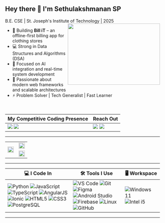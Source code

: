 ## Hey there 👋 I'm Sethulakshmanan SP

B.E. CSE | St. Joseph's Institute of Technology | 2025 
<img align="right" width="300" height="200" src="https://i.pinimg.com/originals/47/f0/34/47f0342cec72b800463bf003eac1257e.gif">


- 🔧 Building **Bill iT** – an offline-first billing app for clothing stores  
- 💻 Strong in Data Structures and Algorithms (DSA)  
- 🧠 Focused on AI integration and real-time system development  
- 🚀 Passionate about modern web frameworks and scalable architectures  
- ⚡ Problem Solver | Tech Generalist | Fast Learner  

&nbsp;  <!-- Add space between the sections 70 90 -->

| **My Competitive Coding Presence**  |   **Reach Out**|
|-------------------------------------|----------------|
| [<img src="https://img.shields.io/badge/LeetCode-FFA116?style=for-the-badge&logo=leetcode&logoColor=white" />](https://leetcode.com/u/SETHULAKSHMANAN_SP/) [<img src="https://img.shields.io/badge/GeeksforGeeks-1F8A70?style=for-the-badge&logo=geeksforgeeks&logoColor=white" />](https://www.geeksforgeeks.org/user/sethubewgq/)  | [<img src="https://img.shields.io/badge/LinkedIn-0077B5?style=for-the-badge&logo=linkedin&logoColor=white" />](https://www.linkedin.com/in/sethulakshmanan-sp/) [<img src="https://img.shields.io/badge/Gmail-D14836?style=for-the-badge&logo=gmail&logoColor=white" />](mailto:sethulakshmanan11@gmail.com) |

---

<table>
  <tr>
    <td rowspan="2" width="50%">
      <a href="https://leetcode.com/u/SETHULAKSHMANAN_SP/">
        <img src="https://leetcard.jacoblin.cool/SETHULAKSHMANAN_SP?ext=contest&theme=dark" width="100%"/>
      </a>
    </td>
    <td width="50%">
      <img src="https://github-readme-stats.vercel.app/api?username=sethubolt7&theme=dark&show_icons=true&hide=contribs,issues" width="100%"/>
    </td>
  </tr>
  <tr>
    <td>
      <a href="https://github.com/ashutosh00710/github-readme-activity-graph">
        <img src="https://github-readme-activity-graph.vercel.app/graph?username=sethubolt7&bg_color=000000&color=00ffb3&line=00ffc3&point=ffffff&area=true&hide_border=true" width="100%"/>
      </a>
    </td>
  </tr>
</table>

---

| 💻 I Code In | 🛠️ Tools I Use | 🖥️ Workspace |
|--------------|----------------|--------------|
| ![Python](https://img.icons8.com/color/48/000000/python.png) ![JavaScript](https://img.icons8.com/color/48/000000/javascript.png) ![TypeScript](https://img.icons8.com/color/48/000000/typescript.png) ![AngularJS](https://img.icons8.com/color/48/000000/angularjs.png) ![Ionic](https://img.icons8.com/color/48/ionic.png) ![HTML5](https://img.icons8.com/color/48/html-5.png) ![CSS3](https://img.icons8.com/color/48/css3.png) ![PostgreSQL](https://img.icons8.com/color/48/000000/postgreesql.png) | ![VS Code](https://img.icons8.com/color/48/000000/visual-studio-code-2019.png) ![Git](https://img.icons8.com/color/48/000000/git.png) ![Figma](https://img.icons8.com/color/48/figma--v1.png) ![Android Studio](https://img.icons8.com/fluency/48/android-studio--v3.png) ![Firebase](https://img.icons8.com/color/48/firebase.png) ![Linux](https://img.icons8.com/color/48/linux.png) ![GitHub](https://img.icons8.com/color/48/github.png) | ![Windows 11](https://img.shields.io/badge/Windows%2011-0078D6?style=for-the-badge&logo=windows&logoColor=white) ![Intel i5](https://img.shields.io/badge/Intel-i5_11thGen-blue?style=for-the-badge&logo=intel&logoColor=white) |

---
